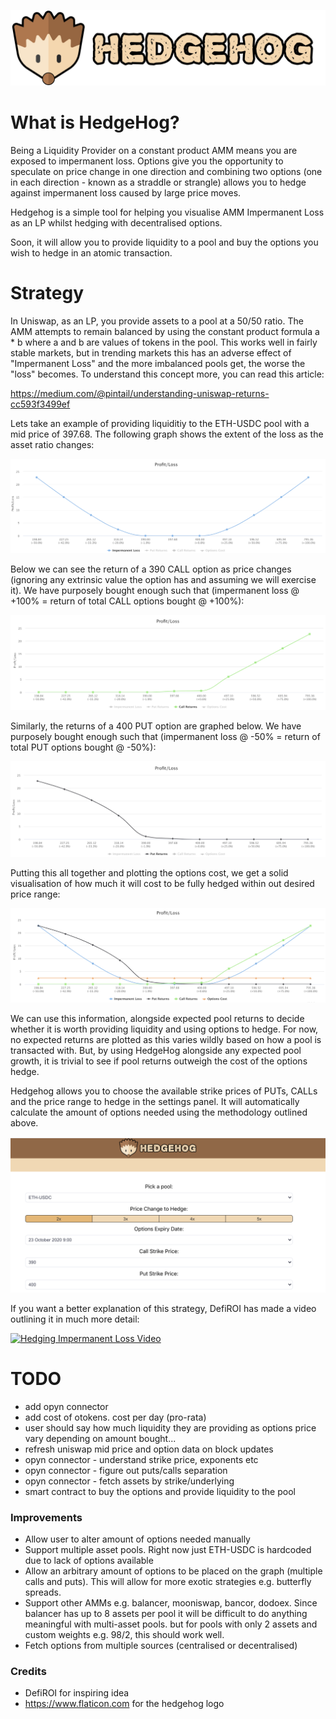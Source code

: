 ![hedgehog](src/images/hedgehog-logo.png "Hedgehog")

# What is HedgeHog?

Being a Liquidity Provider on a constant product AMM means you are exposed to impermanent loss. Options give you the opportunity to speculate on price change in one direction and combining two options (one in each direction - known as a straddle or strangle) allows you to hedge against impermanent loss caused by large price moves.

Hedgehog is a simple tool for helping you visualise AMM Impermanent Loss as an LP whilst hedging with decentralised options. 

Soon, it will allow you to provide liquidity to a pool and buy the options you wish to hedge in an atomic transaction.

# Strategy

In Uniswap, as an LP, you provide assets to a pool at a 50/50 ratio. The AMM attempts to remain balanced by using the constant product formula a * b where a and b are values of tokens in the pool. This works well in fairly stable markets, but in trending markets this has an adverse effect of "Impermanent Loss" and the more imbalanced pools get, the worse the "loss" becomes. To understand this concept more, you can read this article:

https://medium.com/@pintail/understanding-uniswap-returns-cc593f3499ef

Lets take an example of providing liquiditiy to the ETH-USDC pool with a mid price of 397.68. The following graph shows the extent of the loss as the asset ratio changes:

![Impermanent Loss](images/impermanent-loss.png)

Below we can see the return of a 390 CALL option as price changes (ignoring any extrinsic value the option has and assuming we will exercise it). We have purposely bought enough such that (impermanent loss @ +100% = return of total CALL options bought @ +100%):

![Call Returns](images/call-returns.png)

Similarly, the returns of a 400 PUT option are graphed below. We have purposely bought enough such that (impermanent loss @ -50% = return of total PUT options bought @ -50%):

![Put Returns](images/put-returns.png)

Putting this all together and plotting the options cost, we get a solid visualisation of how much it will cost to be fully hedged within out desired price range:

![Final Graph](images/full-graph.png)

We can use this information, alongside expected pool returns to decide whether it is worth providing liquidity and using options to hedge. For now, no expected returns are plotted as this varies wildly based on how a pool is transacted with. But, by using HedgeHog alongside any expected pool growth, it is trivial to see if pool returns outweigh the cost of the options hedge.

Hedgehog allows you to choose the available strike prices of PUTs, CALLs and the price range to hedge in the settings panel. It will automatically calculate the amount of options needed using the methodology outlined above.

![Hedgehog Settings](images/hedgehog-settings.png)

If you want a better explanation of this strategy, DefiROI has made a video outlining it in much more detail: 

[![Hedging Impermanent Loss Video](https://img.youtube.com/vi/GSIlF5q4eUk/0.jpg)](https://www.youtube.com/watch?v=GSIlF5q4eUk "Everything Is AWESOME")

# TODO

- add opyn connector
- add cost of otokens. cost per day (pro-rata)
- user should say how much liquidity they are providing as options price vary depending on amount bought...
- refresh uniswap mid price and option data on block updates
- opyn connector - understand strike price, exponents etc
- opyn connector - figure out puts/calls separation
- opyn connector - fetch assets by strike/underlying
- smart contract to buy the options and provide liquidity to the pool

### Improvements

- Allow user to alter amount of options needed manually
- Support multiple asset pools. Right now just ETH-USDC is hardcoded due to lack of options available
- Allow an arbitrary amount of options to be placed on the graph (multiple calls and puts). This will allow for more exotic strategies e.g. butterfly spreads.
- Support other AMMs e.g. balancer, mooniswap, bancor, dodoex. Since balancer has up to 8 assets per pool it will be difficult to do anything meaningful with multi-asset pools. but for pools with only 2 assets and custom weights e.g. 98/2, this should work well.
- Fetch options from multiple sources (centralised or decentralised)

### Credits

- DefiROI for inspiring idea
- https://www.flaticon.com for the hedgehog logo